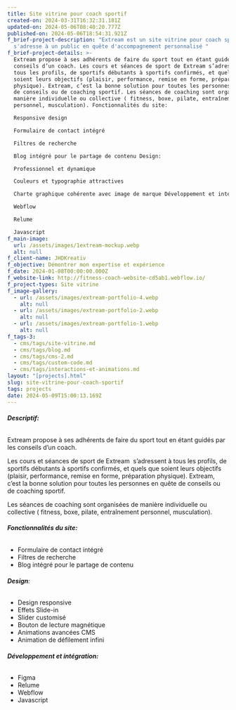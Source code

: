 ```yaml
---
title: Site vitrine pour coach sportif
created-on: 2024-03-31T16:32:31.181Z
updated-on: 2024-05-06T08:40:20.777Z
published-on: 2024-05-06T18:54:31.921Z
f_brief-project-description: "Extream est un site vitrine pour coach sportif qui
  s'adresse à un public en quête d'accompagnement personnalisé "
f_brief-project-details: >-
  Extream propose à ses adhérents de faire du sport tout en étant guidés par les
  conseils d’un coach. Les cours et séances de sport de Extream s’adressent à
  tous les profils, de sportifs débutants à sportifs confirmés, et quels que
  soient leurs objectifs (plaisir, performance, remise en forme, préparation
  physique). Extream, c’est la bonne solution pour toutes les personnes en quête
  de conseils ou de coaching sportif. Les séances de coaching sont organisées de
  manière individuelle ou collective ( fitness, boxe, pilate, entraînement
  personnel, musculation). Fonctionnalités du site:

  Responsive design

  Formulaire de contact intégré

  Filtres de recherche

  Blog intégré pour le partage de contenu Design:

  Professionnel et dynamique

  Couleurs et typographie attractives

  Charte graphique cohérente avec image de marque Développement et intégration:

  Webflow

  Relume

  Javascript‍
f_main-image:
  url: /assets/images/1extream-mockup.webp
  alt: null
f_client-name: JHDKreativ
f_objective: Démontrer mon expertise et expérience
f_date: 2024-01-08T00:00:00.000Z
f_website-link: http://fitness-coach-website-cd5ab1.webflow.io/
f_project-types: Site vitrine
f_image-gallery:
  - url: /assets/images/extream-portfolio-4.webp
    alt: null
  - url: /assets/images/extream-portfolio-2.webp
    alt: null
  - url: /assets/images/extream-portfolio-1.webp
    alt: null
f_tags-3:
  - cms/tags/site-vitrine.md
  - cms/tags/blog.md
  - cms/tags/cms-2.md
  - cms/tags/custom-code.md
  - cms/tags/interactions-et-animations.md
layout: "[projects].html"
slug: site-vitrine-pour-coach-sportif
tags: projects
date: 2024-05-09T15:00:13.169Z
---
```


###### **Descriptif:**

Extream propose à ses adhérents de faire du sport tout en étant guidés par les conseils d’un coach.

Les cours et séances de sport de Extream  s’adressent à tous les profils, de sportifs débutants à sportifs confirmés, et quels que soient leurs objectifs (plaisir, performance, remise en forme, préparation physique). Extream, c’est la bonne solution pour toutes les personnes en quête de conseils ou de coaching sportif. 

Les séances de coaching sont organisées de manière individuelle ou collective ( fitness, boxe, pilate, entraînement personnel, musculation).

###### **Fonctionnalités du site:**

*   Formulaire de contact intégré
*   Filtres de recherche
*   Blog intégré pour le partage de contenu

###### **Design**:

*   Design responsive
*   Effets Slide-in
*   Slider customisé
*   Bouton de lecture magnétique
*   Animations avancées CMS
*   Animation de défilement infini

###### **Développement et intégration:**

*   Figma
*   Relume
*   Webflow
*   Javascript

‍
